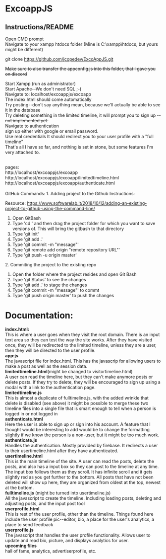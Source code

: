 # ExcoappJS

## Instructions/README

Open CMD prompt<br>
Navigate to your xampp htdocs folder (Mine is C:\xampp\htdocs, but yours might be different)<br>

git clone https://github.com/jcopedev/ExcoAppJS.git

~~Make sure to also transfer the appconfig.js into this folder, that I gave you on discord~~

Start Xampp (run as administrator) <br>
Start Apache--We don't need SQL ;-) <br>
Navigate to: localhost/excoappjs/excoapp<br>
The index.html should come automatically <br>
Try posting--don't say anything mean, because we'll actually be able to see it in the database <br>
Try deleting something in the limited timeline, it will prompt you to sign up --~~not implemented yet.~~<br>
Navigate to authentication<br>
sign up either with google or email password.<br> 
Use real credentials It should redirect you to your user profile with a "full timeline" <br>
That's all I have so far, and nothing is set in stone, but some features I'm very attached to.<br>

<br>
pages: <br>
http://localhost/excoappjs/excoapp <br>
http://localhost/excoappjs/excoapp/limitedtimeline.html <br>
http://localhost/excoappjs/excoapp/authenticate.html<br>
<br>
<span>
GitHub Commands:
1. Adding project to the Github Instructions:

  Resource: https://www.softwarelab.it/2018/10/12/adding-an-existing-project-to-github-using-the-command-line/

  1. Open GitBash
  2. Type 'cd ' and then drag the project folder for which you want to save versions of. This will bring the gitbash to that directory
  3. Type 'git init'
  4. Type 'git add .'
  5. Type 'git commit -m "message"'
  6. Type 'git remote add origin "remote repository URL"'
  7. Type 'git push -u origin master'
</span>

<span>
2. Commiting the project to the existing repo

  1. Open the folder where the project resides and open Git Bash
  2. Type 'git Status' to see the changes
  3. Type 'git add .' to stage the changes
  4. Type 'git commit -m "message"' to commt
  5. Type 'git push origin master' to push the changes
  </span>
  
  # Documentation:<br>
**index.html:**<br> 
This is where a user goes when they visit the root domain. There is an input text area so they can test the way the site works. After they have visited once, they will be redirected to the limited timeline, unless they are a user, then they will be directed to the user profile.<br>
**app:js**<br>
The javascript file for index.html. This has the javascrip for allowing users to make a post as well as the session data.<br>
**limitedtimeline.html**(might be changed to visitortimeline.html)<br>
A user can read the timeline here, but they can't make anymore posts or delete posts. If they try to delete, they will be encouraged to sign up using a modal with a link to the authentication page.<br>
**limitedtimeline.js**<br>
This is almost a duplicate of fulltimeline.js, with the added wrinkle that delete is disabled (see above) it might be possible to merge these two timeline files into a single file that is smart enough to tell when a person is logged in or not logged in<br>
**authenticate.html**<br>
Here the user is able to sign up or sign into his account. A feature that I thought would be interesting to add would be to change the formatting slightly if we know the person is a non-user, but it might be too much work.<br>
**authenticate.js**<br>
Handles the authentication. Mostly provided by firebase. It redirects a user to their usertimeline.html after they have authenticated.<br>
**usertimeline.html**<br>
This is the main timeline of the site. A user can read the posts, delete the posts, and also has a input box so they can post to the timeline at any time. The input box follows them as they scroll. It has infinite scroll and it gets slightly red as you get further to the bottom. All posts that have not been deleted will show up here, they are organized from oldest at the top, newest at the bottom.<br>
**fulltimeline.js** (might be turned into usertimeline.js)<br>
All the javascript to create the timeline. Including loading posts, deleting and adjusting posts, and the input post tool<br>
**userprofile.html**<br>
This is rest of the user profile, other than the timeline. Things found here include the user profile pic--editor, bio, a place for the user's analytics, a place to send feedback<br>
**userprofile.js**<br>
The javascript that handles the user profile functionality. Allows user to update and read bio, picture, and displays analytics for user.<br>
**upcoming files**<br>
hall of fame, analytics, advertiserprofile, etc.<br>
